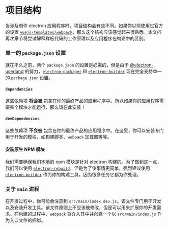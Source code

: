 # 项目结构

当涉及制作 electron 应用程序时，项目结构会有些不同。如果你以前使用过官方的设置 [`vuejs-templates/webpack`](https://github.com/vuejs-templates/webpac)，那么这个结构应该感觉起来很熟悉。本文档再次章节将尝试解释样板代码的工作原理以及应用程序在构建中的区别。

### 单一的 `package.json` 设置

就在不久之前，两个 `package.json` 的设置是必需的，但是由于 [@electron-userland](https://github.com/electron-userland) 的努力，[`electron-packager`](https://github.com/electron-userland/electron-packager) 和 [`electron-builder`](https://github.com/electron-userland/electron-builder) 现在完全支持单一的 `package.json` 设置。

#### `dependencies`

这些依赖项 **将会被** 包含在你的最终产品的应用程序中。所以如果你的应用程序需要某个模块才能运行，那么请在此安装！

#### `devDependencies`

这些依赖项 **不会被** 包含在你的最终产品的应用程序中。在这里，你可以安装专门用于开发的模块，如构建脚本、`webpack` 加载器等等。

#### 安装原生 NPM 模块

我们需要确保我们本地的 npm 模块是针对 electron 构建的。为了做到这一点，我们可以使用 [`electron-rebuild`](https://github.com/electron/electron-rebuild)，但是为了使事情更简单，强烈建议使用 [`electron-builder`](https://github.com/electron-userland/electron-builder) 作为你的构建工具，因为很多任务它都为你处理。

### 关于 `main` 进程

在开发过程中，你可能会注意到 `src/main/index.dev.js`。该文件专门用于开发以及安装开发工具。该文件原则上不应该被修改，但是可以用来扩展你的开发需求。在构建的过程中，`webpack` 将介入其中并创建一个以 `src/main/index.js` 作为入口文件的捆绑。
